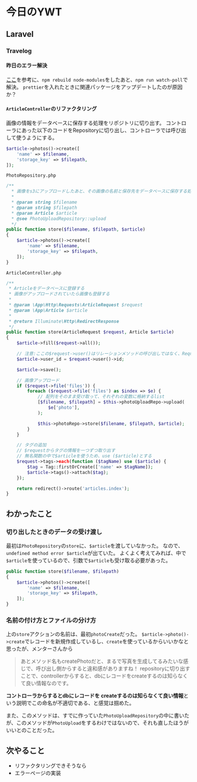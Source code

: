 # 今日のYWT

## Laravel

### Travelog

#### 昨日のエラー解決

[ここ](https://github.com/dialogflow/dialogflow-javascript-client/issues/84)を参考に、`npm rebuild node-modules`をしたあと、`npm run watch-poll`で解決。
`prettier`を入れたときに関連パッケージをアップデートしたのが原因か？

#### `ArticleController`のリファクタリング

画像の情報をデータベースに保存する処理をリポジトリに切り出す。
コントローラにあった以下のコードをRepositoryに切り出し、コントローラでは呼び出して使うようにする。

```php
$article->photos()->create([
    'name' => $filename,
    'storage_key' => $filepath,
]);
```

`PhotoRepository.php`
```php
/**
  * 画像をs3にアップロードしたあと、その画像の名前と保存先をデータベースに保存する処理
  *
  * @param string $filename
  * @param string $filepath
  * @param Article $article
  * @see PhotoUploadRepository::upload
  */
public function store($filename, $filepath, $article)
{
    $article->photos()->create([
        'name' => $filename,
        'storage_key' => $filepath,
    ]);
}
```

`ArticleController.php`
```php
/**
 * Articleをデータベースに登録する
 * 画像がアップロードされていたら画像も登録する
 *
 * @param \App\Http\Requests\ArticleRequest $request
 * @param \App\Article $article
 *
 * @return Illuminate\Http\RedirectResponse
 */
public function store(ArticleRequest $request, Article $article)
{
    $article->fill($request->all());

    // 注意:ここの$request->user()はリレーションメソッドの呼び出しではなく、Requestクラスのインスタンス(ここでは$request)が持っているメソッドで、認証済みユーザーのインスタンスを返している
    $article->user_id = $request->user()->id;

    $article->save();

    // 画像アップロード
    if ($request->file('files')) {
        foreach ($request->file('files') as $index => $e) {
            // 配列をそのまま受け取って、それぞれの変数に格納するlist
            [$filename, $filepath] = $this->photoUploadRepo->upload(
                $e['photo'],
            );

            $this->photoRepo->store($filename, $filepath, $article);
        }
    }

    // タグの追加
    // $requestからタグの情報を一つずつ取り出す
    // 無名関数の中で$articleを使うため、use ($article)とする
    $request->tags->each(function ($tagName) use ($article) {
        $tag = Tag::firstOrCreate(['name' => $tagName]);
        $article->tags()->attach($tag);
    });

    return redirect()->route('articles.index');
}
```

## わかったこと

### 切り出したときのデータの受け渡し

最初は`PhotoRepository`の`store`に、`$article`を渡していなかった。
なので、 `undefined method error $article`が出ていた。
よくよく考えてみれば、中で`$article`を使っているので、引数で`$article`も受け取る必要があった。

```php
public function store($filename, $filepath)
{
    $article->photos()->create([
        'name' => $filename,
        'storage_key' => $filepath,
    ]);
}
```

### 名前の付け方とファイルの分け方

上の`store`アクションの名前は、最初`photoCreate`だった。
`$article->photo()->create`でレコードを新規作成しているし、`create`を使っているからいいかなと思ったが、メンターさんから

>あとメソッド名もcreatePhotoだと、まるで写真を生成してるみたいな感じで、呼び出し側からすると違和感がありますね！
repositoryに切り出すことで、controllerからすると、dbにレコードをcreateするのは知らなくて良い情報なのです。

**コントローラからするとdbにレコードを createするのは知らなくて良い情報**という説明でこの命名が不適切である、と感覚は掴めた。

また、このメソッドは、すでに作っていた`PhotoUploadRepository`の中に書いたが、このメソッドが`PhotoUpload`をするわけではないので、それも直したほうがいいとのことだった。

## 次やること

- リファクタリングできそうなら
- エラーページの実装
